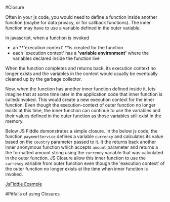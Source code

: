 #Closure


Often in your js code, you would need to define a function inside another function (maybe for data privacy, or for callback functions). The inner function may have to use a variable defined in the outer variable.

In javascript, when a function is invoked 
 - an **'execution context' **is created for the function
  - each 'execution context' has a **'variable environment'** where the variables declared inside the function live
  
  
When the function completes and returns back, its execution context no longer exists and the variables in the context would usually be eventually cleaned up by the garbage collector.

Now, when the function has another inner function defined inside it, lets imagine that at some time later in the application code that inner function is called/invoked. This would create a new execution context for the inner function. Even though the execution-context of outer function no longer exists at this time, the inner function can continue to use the variables and their values defined in the outer function as those variables still exist in the memory.



Below JS Fiddle demonstrates a simple closure.
In the below js code, the function `paymentService` defines a variable `currency` and calculates its value based on the `country` parameter passed to it.
It the returns back another inner anonymous function which accepts `amount` parameter and returns a the formatted amount string using the `currency` variable that was calculated in the outer function. JS Closure allow this inner function to use the `currency` variable from outer function even though the 'execution context' of the outer function no longer exists at the time when inner function is invoked.


[JsFiddle Example](https://jsfiddle.net/tiwarib/4gyrd707/#tabs=js,result,html)

#Pitfalls of using Closures




